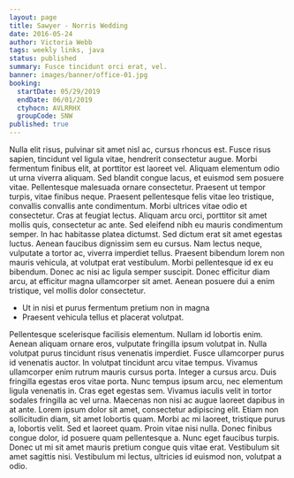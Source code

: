 ```yaml
---
layout: page
title: Sawyer - Norris Wedding
date: 2016-05-24
author: Victoria Webb
tags: weekly links, java
status: published
summary: Fusce tincidunt orci erat, vel.
banner: images/banner/office-01.jpg
booking:
  startDate: 05/29/2019
  endDate: 06/01/2019
  ctyhocn: AVLRRHX
  groupCode: SNW
published: true
---
```

Nulla elit risus, pulvinar sit amet nisl ac, cursus rhoncus est. Fusce risus sapien, tincidunt vel ligula vitae, hendrerit consectetur augue. Morbi fermentum finibus elit, at porttitor est laoreet vel. Aliquam elementum odio ut urna viverra aliquam. Sed blandit congue lacus, et euismod sem posuere vitae. Pellentesque malesuada ornare consectetur. Praesent ut tempor turpis, vitae finibus neque. Praesent pellentesque felis vitae leo tristique, convallis convallis ante condimentum. Morbi ultrices vitae odio et consectetur. Cras at feugiat lectus. Aliquam arcu orci, porttitor sit amet mollis quis, consectetur ac ante.
Sed eleifend nibh eu mauris condimentum semper. In hac habitasse platea dictumst. Sed dictum erat sit amet egestas luctus. Aenean faucibus dignissim sem eu cursus. Nam lectus neque, vulputate a tortor ac, viverra imperdiet tellus. Praesent bibendum lorem non mauris vehicula, at volutpat erat vestibulum. Morbi pellentesque id ex eu bibendum. Donec ac nisi ac ligula semper suscipit. Donec efficitur diam arcu, at efficitur magna ullamcorper sit amet. Aenean posuere dui a enim tristique, vel mollis dolor consectetur.

* Ut in nisi et purus fermentum pretium non in magna
* Praesent vehicula tellus et placerat volutpat.

Pellentesque scelerisque facilisis elementum. Nullam id lobortis enim. Aenean aliquam ornare eros, vulputate fringilla ipsum volutpat in. Nulla volutpat purus tincidunt risus venenatis imperdiet. Fusce ullamcorper purus id venenatis auctor. In volutpat tincidunt arcu vitae tempus. Vivamus ullamcorper enim rutrum mauris cursus porta. Integer a cursus arcu. Duis fringilla egestas eros vitae porta. Nunc tempus ipsum arcu, nec elementum ligula venenatis in. Cras eget egestas sem. Vivamus iaculis velit in tortor sodales fringilla ac vel urna. Maecenas non nisi ac augue laoreet dapibus in at ante. Lorem ipsum dolor sit amet, consectetur adipiscing elit. Etiam non sollicitudin diam, sit amet lobortis quam.
Morbi ac mi laoreet, tristique purus a, lobortis velit. Sed et laoreet quam. Proin vitae nisi nulla. Donec finibus congue dolor, id posuere quam pellentesque a. Nunc eget faucibus turpis. Donec ut mi sit amet mauris pretium congue quis vitae erat. Vestibulum sit amet sagittis nisi. Vestibulum mi lectus, ultricies id euismod non, volutpat a odio.
